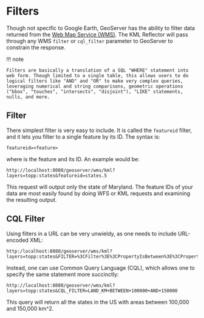 # Filters

Though not specific to Google Earth, GeoServer has the ability to filter data returned from the [Web Map Service (WMS)](../../index.md). The KML Reflector will pass through any WMS `filter` or `cql_filter` parameter to GeoServer to constrain the response.

!!! note

    Filters are basically a translation of a SQL "WHERE" statement into web form. Though limited to a single table, this allows users to do logical filters like "AND" and "OR" to make very complex queries, leveraging numerical and string comparisons, geometric operations ("bbox", "touches", "intersects", "disjoint"), "LIKE" statements, nulls, and more.

## Filter

There simplest filter is very easy to include. It is called the `featureid` filter, and it lets you filter to a single feature by its ID. The syntax is:

    featureid=<feature>

where <feature> is the feature and its ID. An example would be:

    http://localhost:8080/geoserver/wms/kml?layers=topp:states&featureid=states.5

This request will output only the state of Maryland. The feature IDs of your data are most easily found by doing WFS or KML requests and examining the resulting output.

## CQL Filter

Using filters in a URL can be very unwieldy, as one needs to include URL-encoded XML:

    http:/localhost:8080/geoserver/wms/kml?layers=topp:states&FILTER=%3CFilter%3E%3CPropertyIsBetween%3E%3CPropertyName%3Etopp:LAND_KM%3C/PropertyName%3E%3CLowerBoundary%3E%3CLiteral%3E100000%3C/Literal%3E%3C/LowerBoundary%3E%3CUpperBoundary%3E%3CLiteral%3E150000%3C/Literal%3E%3C/UpperBoundary%3E%3C/PropertyIsBetween%3E%3C/Filter%3E

Instead, one can use Common Query Language (CQL), which allows one to specify the same statement more succinctly:

    http://localhost:8080/geoserver/wms/kml?layers=topp:states&CQL_FILTER=LAND_KM+BETWEEN+100000+AND+150000

This query will return all the states in the US with areas between 100,000 and 150,000 km\^2.
